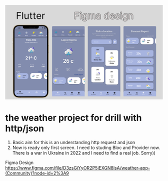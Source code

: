 ![Optional Text](/assets/images/markdown_image.png)

# the weather project for drill with http/json

1) Basic aim for this is an understanding http request and json
2) Now is ready only first screen. I need to studing Bloc and Provider now. There is a war in Ukraine in 2022 and I need to find a real job. Sorry)) 

Figma Design
https://www.figma.com/file/D3zsGiYyOR2P5iEXGN8lsA/weather-app-(Community)?node-id=2%3A9

